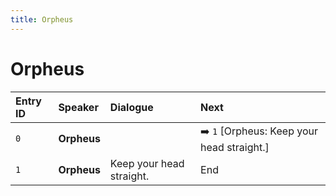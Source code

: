 ```yaml
---
title: Orpheus
---
```


# Orpheus


| Entry ID | Speaker | Dialogue | Next |
| :------- | :------ | :------- | :------------ |
| `0` | **Orpheus** |  | ➡️ `1` \[Orpheus: Keep your head straight\.\] |
| `1` | **Orpheus** | Keep your head straight\. | End |

